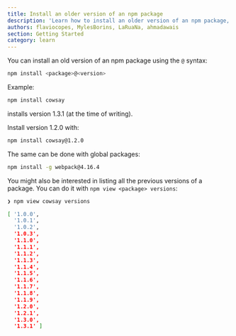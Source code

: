 ```yaml
---
title: Install an older version of an npm package
description: 'Learn how to install an older version of an npm package, something that might be useful to solve a compatibility problem'
authors: flaviocopes, MylesBorins, LaRuaNa, ahmadawais
section: Getting Started
category: learn
---
```


You can install an old version of an npm package using the `@` syntax:

```bash
npm install <package>@<version>
```

Example:

```bash
npm install cowsay
```

installs version 1.3.1 (at the time of writing).

Install version 1.2.0 with:

```bash
npm install cowsay@1.2.0
```

The same can be done with global packages:

```bash
npm install -g webpack@4.16.4
```

You might also be interested in listing all the previous versions of a package. You can do it with `npm view <package> versions`:

```bash
❯ npm view cowsay versions

[ '1.0.0',
  '1.0.1',
  '1.0.2',
  '1.0.3',
  '1.1.0',
  '1.1.1',
  '1.1.2',
  '1.1.3',
  '1.1.4',
  '1.1.5',
  '1.1.6',
  '1.1.7',
  '1.1.8',
  '1.1.9',
  '1.2.0',
  '1.2.1',
  '1.3.0',
  '1.3.1' ]
```
